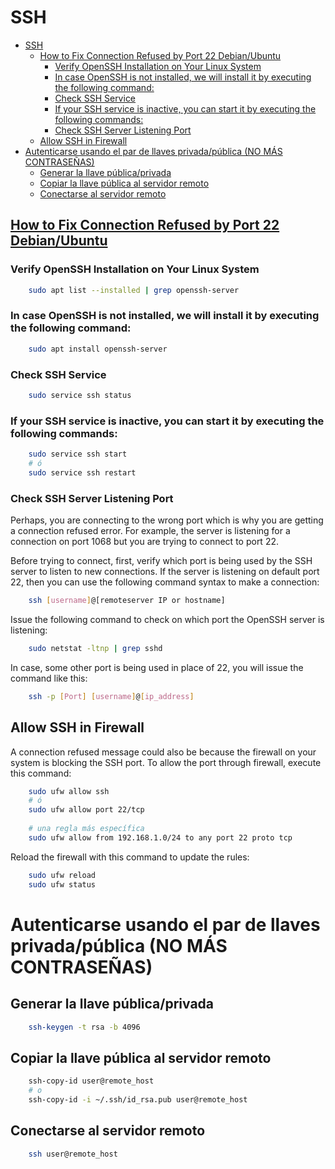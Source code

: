 # SSH

<!-- TOC -->
* [SSH](#ssh)
  * [How to Fix Connection Refused by Port 22 Debian/Ubuntu](#how-to-fix-connection-refused-by-port-22-debianubuntu)
    * [Verify OpenSSH Installation on Your Linux System](#verify-openssh-installation-on-your-linux-system)
    * [In case OpenSSH is not installed, we will install it by executing the following command:](#in-case-openssh-is-not-installed-we-will-install-it-by-executing-the-following-command)
    * [Check SSH Service](#check-ssh-service)
    * [If your SSH service is inactive, you can start it by executing the following commands:](#if-your-ssh-service-is-inactive-you-can-start-it-by-executing-the-following-commands)
    * [Check SSH Server Listening Port](#check-ssh-server-listening-port)
  * [Allow SSH in Firewall](#allow-ssh-in-firewall)
* [Autenticarse usando el par de llaves privada/pública (NO MÁS CONTRASEÑAS)](#autenticarse-usando-el-par-de-llaves-privadapública-no-más-contraseñas)
  * [Generar la llave pública/privada](#generar-la-llave-públicaprivada)
  * [Copiar la llave pública al servidor remoto](#copiar-la-llave-pública-al-servidor-remoto)
  * [Conectarse al servidor remoto](#conectarse-al-servidor-remoto)
<!-- TOC -->

## [How to Fix Connection Refused by Port 22 Debian/Ubuntu](https://linuxhint.com/fix_connection_refused_ubuntu/)

### Verify OpenSSH Installation on Your Linux System

```bash 
    sudo apt list --installed | grep openssh-server
```

### In case OpenSSH is not installed, we will install it by executing the following command:

```bash 
    sudo apt install openssh-server
```

### Check SSH Service

```bash 
    sudo service ssh status
```

### If your SSH service is inactive, you can start it by executing the following commands:

```bash 
    sudo service ssh start
    # ó
    sudo service ssh restart
```

### Check SSH Server Listening Port

Perhaps, you are connecting to the wrong port which is why you are getting a connection refused error. For example, the
server is listening for a connection on port 1068 but you are trying to connect to port 22.

Before trying to connect, first, verify which port is being used by the SSH server to listen to new connections. If the
server is listening on default port 22, then you can use the following command syntax to make a connection:

```bash 
    ssh [username]@[remoteserver IP or hostname]
```

Issue the following command to check on which port the OpenSSH server is listening:

```bash 
    sudo netstat -ltnp | grep sshd
```

In case, some other port is being used in place of 22, you will issue the command like this:

```bash 
    ssh -p [Port] [username]@[ip_address]
```

## Allow SSH in Firewall

A connection refused message could also be because the firewall on your system is blocking the SSH port. To allow the port through firewall, execute this command:

```bash  
    sudo ufw allow ssh
    # ó
    sudo ufw allow port 22/tcp
    
    # una regla más específica
    sudo ufw allow from 192.168.1.0/24 to any port 22 proto tcp
```

Reload the firewall with this command to update the rules:

```bash    
    sudo ufw reload
    sudo ufw status
```

# Autenticarse usando el par de llaves privada/pública (NO MÁS CONTRASEÑAS)

## Generar la llave pública/privada

```bash
    ssh-keygen -t rsa -b 4096
```

## Copiar la llave pública al servidor remoto

```bash
    ssh-copy-id user@remote_host
    # o
    ssh-copy-id -i ~/.ssh/id_rsa.pub user@remote_host
```

## Conectarse al servidor remoto

```bash
    ssh user@remote_host
```